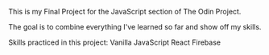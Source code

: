 This is my Final Project for the JavaScript section of The Odin Project. 

The goal is to combine everything I've learned so far and show off my skills.

Skills practiced in this project: 
Vanilla JavaScript
React
Firebase
